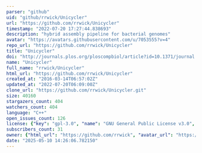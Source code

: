 ```yaml
---
parser: "github"
uid: "github/rrwick/Unicycler"
url: "https://github.com/rrwick/Unicycler"
timestamp: "2022-07-20 17:27:44.838693"
description: "hybrid assembly pipeline for bacterial genomes"
avatar: "https://avatars.githubusercontent.com/u/7053555?v=4"
repo_url: "https://github.com/rrwick/Unicycler"
title: "Unicycler"
doi: "http://journals.plos.org/ploscompbiol/article?id=10.1371/journal.pcbi.1005595"
name: "Unicycler"
full_name: "rrwick/Unicycler"
html_url: "https://github.com/rrwick/Unicycler"
created_at: "2016-03-14T06:57:02Z"
updated_at: "2022-07-20T06:09:00Z"
clone_url: "https://github.com/rrwick/Unicycler.git"
size: 40160
stargazers_count: 404
watchers_count: 404
language: "C++"
open_issues_count: 126
license: {"key": "gpl-3.0", "name": "GNU General Public License v3.0", "spdx_id": "GPL-3.0", "url": "https://api.github.com/licenses/gpl-3.0", "node_id": "MDc6TGljZW5zZTk="}
subscribers_count: 31
owner: {"html_url": "https://github.com/rrwick", "avatar_url": "https://avatars.githubusercontent.com/u/7053555?v=4", "login": "rrwick", "type": "User"}
date: "2025-05-10 14:26:06.782150"
---
```

